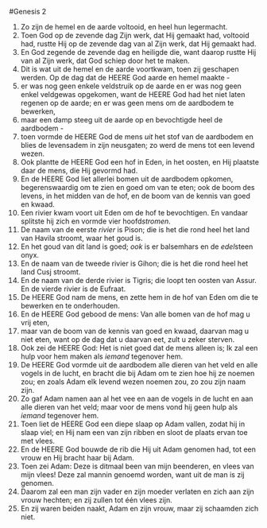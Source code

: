 #Genesis 2
1. Zo zijn de hemel en de aarde voltooid, en heel hun legermacht.
2. Toen God op de zevende dag Zijn werk, dat Hij gemaakt had, voltooid had, rustte Hij op de zevende dag van al Zijn werk, dat Hij gemaakt had.
3. En God zegende de zevende dag en heiligde die, want daarop rustte Hij van al Zijn werk, dat God schiep door het te maken.
4. Dit is wat uit de hemel en de aarde voortkwam, toen zij geschapen werden. Op de dag dat de HEERE God aarde en hemel maakte -
5. er was nog geen enkele veldstruik op de aarde en er was nog geen enkel veldgewas opgekomen, want de HEERE God had het niet laten regenen op de aarde; en er was geen mens om de aardbodem te bewerken,
6. maar een damp steeg uit de aarde op en bevochtigde heel de aardbodem -
7. toen vormde de HEERE God de mens *uit* het stof van de aardbodem en blies de levensadem in zijn neusgaten; zo werd de mens tot een levend wezen.
8. Ook plantte de HEERE God een hof in Eden, in het oosten, en Hij plaatste daar de mens, die Hij gevormd had.
9. En de HEERE God liet allerlei bomen uit de aardbodem opkomen, begerenswaardig om te zien en goed om van te eten; ook de boom des levens, in het midden van de hof, en de boom van de kennis van goed en kwaad.
10. Een rivier kwam voort uit Eden om de hof te bevochtigen. En vandaar splitste hij zich en vormde vier hoofd*stromen*.
11. De naam van de eerste *rivier* is Pison; die is het die rond heel het land van Havila stroomt, waar het goud is.
12. En het goud van dit land is goed; *ook* is er balsemhars en de *edel*steen onyx.
13. En de naam van de tweede rivier is Gihon; die is het die rond heel het land Cusj stroomt.
14. En de naam van de derde rivier is Tigris; die loopt ten oosten van Assur. En de vierde rivier is de Eufraat.
15. De HEERE God nam de mens, en zette hem in de hof van Eden om die te bewerken en te onderhouden.
16. En de HEERE God gebood de mens: Van alle bomen van de hof mag u vrij eten,
17. maar van de boom van de kennis van goed en kwaad, daarvan mag u niet eten, want op de dag dat u daarvan eet, zult u zeker sterven.
18. Ook zei de HEERE God: Het is niet goed dat de mens alleen is; Ik zal een hulp voor hem maken als *iemand* tegenover hem.
19. De HEERE God vormde uit de aardbodem alle dieren van het veld en alle vogels in de lucht, en bracht die bij Adam om te zien hoe hij ze noemen zou; en zoals Adam elk levend wezen noemen zou, zo zou zijn naam zijn.
20. Zo gaf Adam namen aan al het vee en aan de vogels in de lucht en aan alle dieren van het veld; maar voor de mens vond hij geen hulp als *iemand* tegenover hem.
21. Toen liet de HEERE God een diepe slaap op Adam vallen, zodat hij in slaap viel; en Hij nam een van zijn ribben en sloot de plaats ervan toe met vlees.
22. En de HEERE God bouwde de rib die Hij uit Adam genomen had, tot een vrouw en Hij bracht haar bij Adam.
23. Toen zei Adam: Deze is ditmaal been van mijn beenderen, en vlees van mijn vlees! Deze zal mannin genoemd worden, want uit de man is zij genomen.
24. Daarom zal een man zijn vader en zijn moeder verlaten en zich aan zijn vrouw hechten; en zij zullen tot één vlees zijn.
25. En zij waren beiden naakt, Adam en zijn vrouw, maar zij schaamden zich niet.

